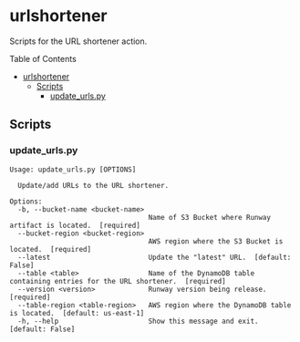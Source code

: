 # urlshortener

Scripts for the URL shortener action.

Table of Contents

- [urlshortener](#urlshortener)
  - [Scripts](#scripts)
    - [update_urls.py](#update_urlspy)

## Scripts

### update_urls.py

```text
Usage: update_urls.py [OPTIONS]

  Update/add URLs to the URL shortener.

Options:
  -b, --bucket-name <bucket-name>
                                  Name of S3 Bucket where Runway artifact is located.  [required]
  --bucket-region <bucket-region>
                                  AWS region where the S3 Bucket is located.  [required]
  --latest                        Update the "latest" URL.  [default: False]
  --table <table>                 Name of the DynamoDB table containing entries for the URL shortener.  [required]
  --version <version>             Runway version being release.  [required]
  --table-region <table-region>   AWS region where the DynamoDB table is located.  [default: us-east-1]
  -h, --help                      Show this message and exit.  [default: False]
```
